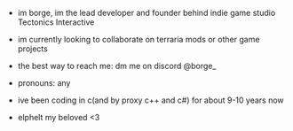 - im borge, im the lead developer and founder behind indie game studio Tectonics Interactive
- im currently looking to collaborate on terraria mods or other game projects
- the best way to reach me: dm me on discord @borge_
- pronouns: any
- ive been coding in c(and by proxy c++ and c#) for about 9-10 years now

- elphelt my beloved <3

<!---
borgedoesthings/borgedoesthings is a ✨ special ✨ repository because its `README.md` (this file) appears on your GitHub profile.
You can click the Preview link to take a look at your changes.
--->
